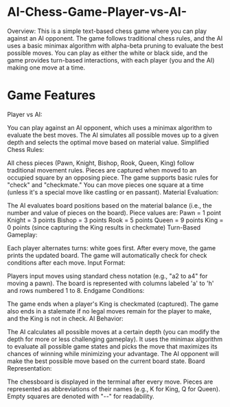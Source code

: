 # AI-Chess-Game-Player-vs-AI-

Overview: This is a simple text-based chess game where you can play against an AI opponent. The game follows traditional chess rules, and the AI uses a basic minimax algorithm with alpha-beta pruning to evaluate the best possible moves. You can play as either the white or black side, and the game provides turn-based interactions, with each player (you and the AI) making one move at a time.

# Game Features

Player vs AI:

You can play against an AI opponent, which uses a minimax algorithm to evaluate the best moves.
The AI simulates all possible moves up to a given depth and selects the optimal move based on material value.
Simplified Chess Rules:

All chess pieces (Pawn, Knight, Bishop, Rook, Queen, King) follow traditional movement rules.
Pieces are captured when moved to an occupied square by an opposing piece.
The game supports basic rules for "check" and "checkmate."
You can move pieces one square at a time (unless it's a special move like castling or en passant).
Material Evaluation:

The AI evaluates board positions based on the material balance (i.e., the number and value of pieces on the board).
Piece values are:
Pawn = 1 point
Knight = 3 points
Bishop = 3 points
Rook = 5 points
Queen = 9 points
King = 0 points (since capturing the King results in checkmate)
Turn-Based Gameplay:

Each player alternates turns: white goes first.
After every move, the game prints the updated board.
The game will automatically check for check conditions after each move.
Input Format:

Players input moves using standard chess notation (e.g., "a2 to a4" for moving a pawn).
The board is represented with columns labeled 'a' to 'h' and rows numbered 1 to 8.
Endgame Conditions:

The game ends when a player's King is checkmated (captured).
The game also ends in a stalemate if no legal moves remain for the player to make, and the King is not in check.
AI Behavior:

The AI calculates all possible moves at a certain depth (you can modify the depth for more or less challenging gameplay).
It uses the minimax algorithm to evaluate all possible game states and picks the move that maximizes its chances of winning while minimizing your advantage.
The AI opponent will make the best possible move based on the current board state.
Board Representation:

The chessboard is displayed in the terminal after every move.
Pieces are represented as abbreviations of their names (e.g., K for King, Q for Queen).
Empty squares are denoted with "--" for readability.
